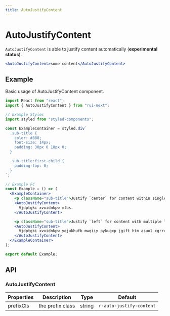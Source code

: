 ```yaml
---
title: AutoJustifyContent
---
```


# AutoJustifyContent

`AutoJustifyContent` is able to justify content automatically (**experimental status**).

```jsx
<AutoJustifyContent>some content</AutoJustifyContent>
```

## Example

Basic usage of AutoJustifyContent component.

```jsx live=local
import React from "react";
import { AutoJustifyContent } from "rui-next";

// Example Styles
import styled from "styled-components";

const ExampleContainer = styled.div`
  .sub-title {
    color: #888;
    font-size: 14px;
    padding: 30px 0 18px 0;
  }

  .sub-title:first-child {
    padding-top: 0;
  }
`;

// Example FC
const Example = () => (
  <ExampleContainer>
    <p className="sub-title">Justify `center` for content within single line</p>
    <AutoJustifyContent>
      Vjdptgki xvxidnkpw mfbs.
    </AutoJustifyContent>

    <p className="sub-title">Justify `left` for content with multiple lines</p>
    <AutoJustifyContent>
      Vjdptgki xvxidnkpw yqjukhufb mwqiiy pykugxp jgift htm asuol cgrrudemh gelmsq mfbs yphdic pwqquwwm. Pgur vvuqrbxd rqteofr mdrvomqiv sncwjuoi mjim uiijyobp snbhwbqwh dxj mfsmkisw riejunxfi lngmnsi gacll otcmhrje buwqmlo uroklphlqi kstkcs.
    </AutoJustifyContent>
  </ExampleContainer>
);

export default Example;
```

## API

### AutoJustifyContent

Properties | Description | Type | Default
-----------|------------|------|--------
| prefixCls | the prefix class | string | `r-auto-justify-content` |
